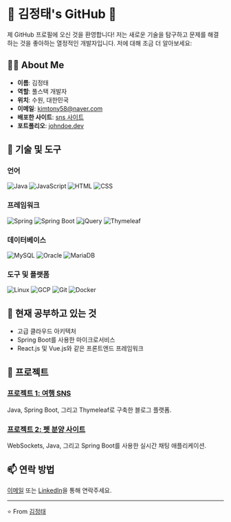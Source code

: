# 🌟 김정태's GitHub 🌟

제 GitHub 프로필에 오신 것을 환영합니다! 저는 새로운 기술을 탐구하고 문제를 해결하는 것을 좋아하는 열정적인 개발자입니다. 저에 대해 조금 더 알아보세요:

## 👨‍💻 About Me

- **이름**: 김정태
- **역할**: 풀스택 개발자
- **위치**: 수원, 대한민국
- **이메일**: kimtony58@naver.com
- **배포한 사이트**: [sns 사이트](http://34.22.109.125:8080/snsMaster)
- **포트폴리오**: [johndoe.dev](https://johndoe.dev)

## 🔧 기술 및 도구

### 언어
![Java](https://img.shields.io/badge/Java-%23ED8B00.svg?style=for-the-badge&logo=java&logoColor=white)
![JavaScript](https://img.shields.io/badge/JavaScript-%23323330.svg?style=for-the-badge&logo=javascript&logoColor=%23F7DF1E)
![HTML](https://img.shields.io/badge/HTML-%23E34F26.svg?style=for-the-badge&logo=html5&logoColor=white)
![CSS](https://img.shields.io/badge/CSS-%231572B6.svg?style=for-the-badge&logo=css3&logoColor=white)

### 프레임워크
![Spring](https://img.shields.io/badge/Spring-%236DB33F.svg?style=for-the-badge&logo=spring&logoColor=white)
![Spring Boot](https://img.shields.io/badge/Spring%20Boot-%23000000.svg?style=for-the-badge&logo=spring-boot&logoColor=white)
![jQuery](https://img.shields.io/badge/jQuery-%230769AD.svg?style=for-the-badge&logo=jquery&logoColor=white)
![Thymeleaf](https://img.shields.io/badge/Thymeleaf-%23005C0F.svg?style=for-the-badge&logo=thymeleaf&logoColor=white)

### 데이터베이스
![MySQL](https://img.shields.io/badge/MySQL-%234479A1.svg?style=for-the-badge&logo=mysql&logoColor=white)
![Oracle](https://img.shields.io/badge/Oracle-%23F80000.svg?style=for-the-badge&logo=oracle&logoColor=white)
![MariaDB](https://img.shields.io/badge/MariaDB-%23003545.svg?style=for-the-badge&logo=mariadb&logoColor=white)

### 도구 및 플랫폼
![Linux](https://img.shields.io/badge/Linux-%23FCC624.svg?style=for-the-badge&logo=linux&logoColor=black)
![GCP](https://img.shields.io/badge/Google%20Cloud-%234285F4.svg?style=for-the-badge&logo=google-cloud&logoColor=white)
![Git](https://img.shields.io/badge/Git-%23F05032.svg?style=for-the-badge&logo=git&logoColor=white)
![Docker](https://img.shields.io/badge/Docker-%232496ED.svg?style=for-the-badge&logo=docker&logoColor=white)

## 🌱 현재 공부하고 있는 것

- 고급 클라우드 아키텍처
- Spring Boot를 사용한 마이크로서비스
- React.js 및 Vue.js와 같은 프론트엔드 프레임워크

## 🚀 프로젝트

### [프로젝트 1: 여행 SNS](https://github.com/johndoe/blog-application)
Java, Spring Boot, 그리고 Thymeleaf로 구축한 블로그 플랫폼.

### [프로젝트 2: 펫 분양 사이트](https://github.com/johndoe/chat-application)
WebSockets, Java, 그리고 Spring Boot를 사용한 실시간 채팅 애플리케이션.

## 📫 연락 방법

[이메일](mailto:kimtony58@naver.com) 또는 [LinkedIn](https://www.linkedin.com/in/johndoe/)을 통해 연락주세요.

---

⭐️ From [김정태](https://github.com/kimtony58)
